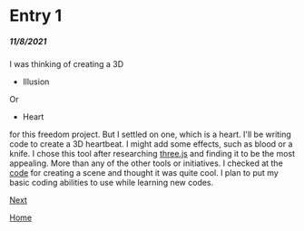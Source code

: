 # Entry 1
##### 11/8/2021

I was thinking of creating a 3D
* Illusion 

Or 
* Heart 

for this freedom project.
But I settled on one, which is a heart. I'll be writing code to create a 3D heartbeat. I might add some effects, such as blood or a knife. I chose this tool after researching [three.js](https://threejs.org/) and finding it to be the most appealing. More than any of the other tools or initiatives. I checked at the [code](https://threejs.org/docs/index.html#manual/en/introduction/Creating-a-scene) for creating a scene and thought it was quite cool. I plan to put my basic coding abilities to use while learning new codes.

[Next](entry02.md)

[Home](../README.md)
